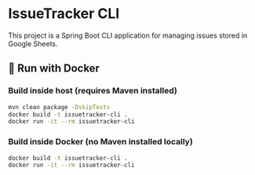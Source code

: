 # IssueTracker CLI

This project is a Spring Boot CLI application for managing issues stored in Google Sheets.

## 🐳 Run with Docker

### Build inside host (requires Maven installed)

```bash
mvn clean package -DskipTests
docker build -t issuetracker-cli .
docker run -it --rm issuetracker-cli
```

### Build inside Docker (no Maven installed locally)
```bash
docker build -t issuetracker-cli .
docker run -it --rm issuetracker-cli
```